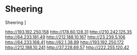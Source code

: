 Sheering
========

Sheering
]


http://193.192.250.158
http://178.60.128.31
http://210.242.125.35
http://64.233.181.49
http://212.188.10.167
http://23.239.5.106
http://64.233.168.41
http://62.1.38.89
http://193.192.250.172
http://212.188.10.241
http://37.228.69.57
http://222.255.120.42
